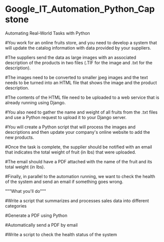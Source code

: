# Google_IT_Automation_Python_Capstone
Automating Real-World Tasks with Python

#You work for an online fruits store, and you need to develop a system that will update the catalog information with data provided by your suppliers. 

#The suppliers send the data as large images with an associated description of the products in two files (.TIF for the image and .txt for the description). 

#The images need to be converted to smaller jpeg images and the text needs to be turned into an HTML file that shows the image and the product description. 

#The contents of the HTML file need to be uploaded to a web service that is already running using Django. 

#You also need to gather the name and weight of all fruits from the .txt files and use a Python request to upload it to your Django server.

#You will create a Python script that will process the images and descriptions and then update your company's online website to add the new products.

#Once the task is complete, the supplier should be notified with an email that indicates the total weight of fruit (in lbs) that were uploaded. 

#The email should have a PDF attached with the name of the fruit and its total weight (in lbs). 

#Finally, in parallel to the automation running, we want to check the health of the system and send an email if something goes wrong. 


"""What you'll do"""

#Write a script that summarizes and processes sales data into different categories 

#Generate a PDF using Python

#Automatically send a PDF by email 

#Write a script to check the health status of the system 
